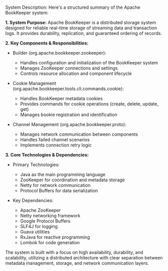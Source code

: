 System Description: Here's a structured summary of the Apache BookKeeper system:

**1. System Purpose:**
Apache BookKeeper is a distributed storage system designed for reliable real-time storage of streaming data and transaction logs. It provides durability, replication, and guaranteed ordering of records.

**2. Key Components & Responsibilities:**
- Builder (org.apache.bookkeeper.zookeeper): 
  - Handles configuration and initialization of the BookKeeper system
  - Manages ZooKeeper connections and settings
  - Controls resource allocation and component lifecycle

- Cookie Management (org.apache.bookkeeper.tools.cli.commands.cookie):
  - Handles BookKeeper metadata cookies
  - Provides commands for cookie operations (create, delete, update, get)
  - Manages bookie registration and identification

- Channel Management (org.apache.bookkeeper.proto):
  - Manages network communication between components
  - Handles failed channel scenarios
  - Implements connection retry logic

**3. Core Technologies & Dependencies:**
- Primary Technologies:
  - Java as the main programming language
  - ZooKeeper for coordination and metadata storage
  - Netty for network communication
  - Protocol Buffers for data serialization

- Key Dependencies:
  - Apache ZooKeeper
  - Netty networking framework
  - Google Protocol Buffers
  - SLF4J for logging
  - Guava utilities
  - RxJava for reactive programming
  - Lombok for code generation

The system is built with a focus on high availability, durability, and scalability, utilizing a distributed architecture with clear separation between metadata management, storage, and network communication layers.